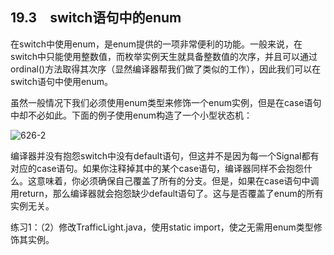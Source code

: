## 19.3　switch语句中的enum

在switch中使用enum，是enum提供的一项非常便利的功能。一般来说，在switch中只能使用整数值，而枚举实例天生就具备整数值的次序，并且可以通过ordinal()方法取得其次序（显然编译器帮我们做了类似的工作），因此我们可以在switch语句中使用enum。

虽然一般情况下我们必须使用enum类型来修饰一个enum实例，但是在case语句中却不必如此。下面的例子使用enum构造了一个小型状态机：

![626-2](../Images/image03572.jpeg)

编译器并没有抱怨switch中没有default语句，但这并不是因为每一个Signal都有对应的case语句。如果你注释掉其中的某个case语句，编译器同样不会抱怨什么。这意味着，你必须确保自己覆盖了所有的分支。但是，如果在case语句中调用return，那么编译器就会抱怨缺少default语句了。这与是否覆盖了enum的所有实例无关。

练习1：（2）修改TrafficLight.java，使用static import，使之无需用enum类型修饰其实例。